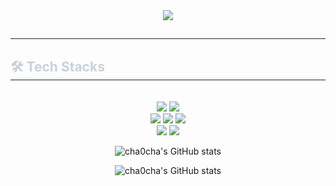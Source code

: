 


<div align= "center">
    <img src="https://capsule-render.vercel.app/api?type=waving&color=0:24bc8a,100:00ff27&height=180&text=Welcome%20My%20Github&animation=&fontColor=bfd2bc&fontSize=60" />
    </div>
    <div style="text-align: left;"> 
    <h2 style="border-bottom: 1px solid #21262d; color: #c9d1d9;">  </h2>  
    <div style="font-weight: 700; font-size: 15px; text-align: left; color: #c9d1d9;">  </div> 
    </div>
    <div style="text-align: left;">
    <h2 style="border-bottom: 1px solid #21262d; color: #c9d1d9;"> 🛠️ Tech Stacks </h2> <br> 
    <div  align= "center">
        <div> <img src="https://img.shields.io/badge/C-A8B9CC?style=for-the-badge&logo=C&logoColor=white">
          <img src="https://img.shields.io/badge/Python-3776AB?style=for-the-badge&logo=Python&logoColor=white"></div>
        <div> <img src="https://img.shields.io/badge/HTML5-E34F26?style=for-the-badge&logo=HTML5&logoColor=white">
          <img src="https://img.shields.io/badge/Javascript-F7DF1E?style=for-the-badge&logo=Javascript&logoColor=white">
          <img src="https://img.shields.io/badge/Sass-CC6699?style=for-the-badge&logo=Sass&logoColor=white"></div>
        <div>
            <img src="https://img.shields.io/badge/React-61DAFB?style=for-the-badge&logo=React&logoColor=white">
          <img src="https://img.shields.io/badge/Next.js-000000?style=for-the-badge&logo=Next.js&logoColor=white">
        </div>
        
          
        
  
![cha0cha's GitHub stats](https://github-readme-stats.vercel.app/api?username=cha0cha&theme=panda&show_icons=true)

![cha0cha's GitHub stats](https://github-readme-stats.vercel.app/api/top-langs/api?username=cha0cha&theme=merko&show_icons=true)


    
